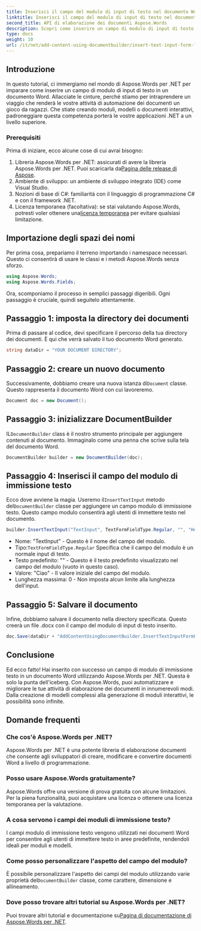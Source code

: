 ```yaml
---
title: Inserisci il campo del modulo di input di testo nel documento Word
linktitle: Inserisci il campo del modulo di input di testo nel documento Word
second_title: API di elaborazione dei documenti Aspose.Words
description: Scopri come inserire un campo di modulo di input di testo in un documento Word usando Aspose.Words per .NET con questo tutorial passo dopo passo. Perfetto per creare moduli interattivi.
type: docs
weight: 10
url: /it/net/add-content-using-documentbuilder/insert-text-input-form-field/
---
```

## Introduzione

In questo tutorial, ci immergiamo nel mondo di Aspose.Words per .NET per imparare come inserire un campo di modulo di input di testo in un documento Word. Allacciate le cinture, perché stiamo per intraprendere un viaggio che renderà le vostre attività di automazione dei documenti un gioco da ragazzi. Che stiate creando moduli, modelli o documenti interattivi, padroneggiare questa competenza porterà le vostre applicazioni .NET a un livello superiore.

### Prerequisiti

Prima di iniziare, ecco alcune cose di cui avrai bisogno:

1.  Libreria Aspose.Words per .NET: assicurati di avere la libreria Aspose.Words per .NET. Puoi scaricarla da[Pagina delle release di Aspose](https://releases.aspose.com/words/net/).
2. Ambiente di sviluppo: un ambiente di sviluppo integrato (IDE) come Visual Studio.
3. Nozioni di base di C#: familiarità con il linguaggio di programmazione C# e con il framework .NET.
4.  Licenza temporanea (facoltativa): se stai valutando Aspose.Words, potresti voler ottenere una[licenza temporanea](https://purchase.aspose.com/temporary-license/) per evitare qualsiasi limitazione.

## Importazione degli spazi dei nomi

Per prima cosa, prepariamo il terreno importando i namespace necessari. Questo ci consentirà di usare le classi e i metodi Aspose.Words senza sforzo.

```csharp
using Aspose.Words;
using Aspose.Words.Fields;
```

Ora, scomponiamo il processo in semplici passaggi digeribili. Ogni passaggio è cruciale, quindi seguitelo attentamente.

## Passaggio 1: imposta la directory dei documenti

Prima di passare al codice, devi specificare il percorso della tua directory dei documenti. È qui che verrà salvato il tuo documento Word generato.

```csharp
string dataDir = "YOUR DOCUMENT DIRECTORY";
```

## Passaggio 2: creare un nuovo documento

 Successivamente, dobbiamo creare una nuova istanza di`Document` classe. Questo rappresenta il documento Word con cui lavoreremo.

```csharp
Document doc = new Document();
```

## Passaggio 3: inizializzare DocumentBuilder

 IL`DocumentBuilder` class è il nostro strumento principale per aggiungere contenuti al documento. Immaginalo come una penna che scrive sulla tela del documento Word.

```csharp
DocumentBuilder builder = new DocumentBuilder(doc);
```

## Passaggio 4: Inserisci il campo del modulo di immissione testo

 Ecco dove avviene la magia. Useremo il`InsertTextInput` metodo del`DocumentBuilder` classe per aggiungere un campo modulo di immissione testo. Questo campo modulo consentirà agli utenti di immettere testo nel documento.

```csharp
builder.InsertTextInput("TextInput", TextFormFieldType.Regular, "", "Hello", 0);
```

- Nome: "TextInput" - Questo è il nome del campo del modulo.
-  Tipo:`TextFormFieldType.Regular` Specifica che il campo del modulo è un normale input di testo.
- Testo predefinito: "" - Questo è il testo predefinito visualizzato nel campo del modulo (vuoto in questo caso).
- Valore: "Ciao" - Il valore iniziale del campo del modulo.
- Lunghezza massima: 0 - Non imposta alcun limite alla lunghezza dell'input.

## Passaggio 5: Salvare il documento

Infine, dobbiamo salvare il documento nella directory specificata. Questo creerà un file .docx con il campo del modulo di input di testo inserito.

```csharp
doc.Save(dataDir + "AddContentUsingDocumentBuilder.InsertTextInputFormField.docx");
```

## Conclusione

Ed ecco fatto! Hai inserito con successo un campo di modulo di immissione testo in un documento Word utilizzando Aspose.Words per .NET. Questa è solo la punta dell'iceberg. Con Aspose.Words, puoi automatizzare e migliorare le tue attività di elaborazione dei documenti in innumerevoli modi. Dalla creazione di modelli complessi alla generazione di moduli interattivi, le possibilità sono infinite.

## Domande frequenti

### Che cos'è Aspose.Words per .NET?
Aspose.Words per .NET è una potente libreria di elaborazione documenti che consente agli sviluppatori di creare, modificare e convertire documenti Word a livello di programmazione.

### Posso usare Aspose.Words gratuitamente?
Aspose.Words offre una versione di prova gratuita con alcune limitazioni. Per la piena funzionalità, puoi acquistare una licenza o ottenere una licenza temporanea per la valutazione.

### A cosa servono i campi dei moduli di immissione testo?
I campi modulo di immissione testo vengono utilizzati nei documenti Word per consentire agli utenti di immettere testo in aree predefinite, rendendoli ideali per moduli e modelli.

### Come posso personalizzare l'aspetto del campo del modulo?
 È possibile personalizzare l'aspetto dei campi del modulo utilizzando varie proprietà del`DocumentBuilder` classe, come carattere, dimensione e allineamento.

### Dove posso trovare altri tutorial su Aspose.Words per .NET?
 Puoi trovare altri tutorial e documentazione su[Pagina di documentazione di Aspose.Words per .NET](https://reference.aspose.com/words/net/).
